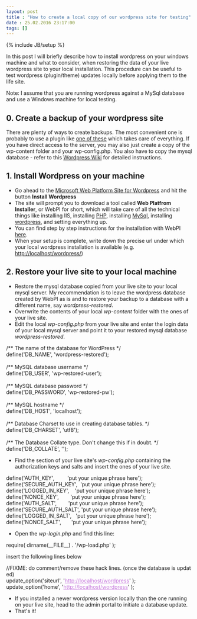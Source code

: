 ```yaml
---
layout: post
title : "How to create a local copy of our wordpress site for testing"
date : 25.02.2016 23:17:00
tags: []
---
```

{% include JB/setup %}

<style>.markdown-preview:not([data-use-github-style]) { padding: 2em; font-size: 1.2em; color: rgb(171, 178, 191); overflow: auto; background-color: rgb(40, 44, 52); }
.markdown-preview:not([data-use-github-style]) > :first-child { margin-top: 0px; }
.markdown-preview:not([data-use-github-style]) h1, .markdown-preview:not([data-use-github-style]) h2, .markdown-preview:not([data-use-github-style]) h3, .markdown-preview:not([data-use-github-style]) h4, .markdown-preview:not([data-use-github-style]) h5, .markdown-preview:not([data-use-github-style]) h6 { line-height: 1.2; margin-top: 1.5em; margin-bottom: 0.5em; color: rgb(255, 255, 255); }
.markdown-preview:not([data-use-github-style]) h1 { font-size: 2.4em; font-weight: 300; }
.markdown-preview:not([data-use-github-style]) h2 { font-size: 1.8em; font-weight: 400; }
.markdown-preview:not([data-use-github-style]) h3 { font-size: 1.5em; font-weight: 500; }
.markdown-preview:not([data-use-github-style]) h4 { font-size: 1.2em; font-weight: 600; }
.markdown-preview:not([data-use-github-style]) h5 { font-size: 1.1em; font-weight: 600; }
.markdown-preview:not([data-use-github-style]) h6 { font-size: 1em; font-weight: 600; }
.markdown-preview:not([data-use-github-style]) strong { color: rgb(255, 255, 255); }
.markdown-preview:not([data-use-github-style]) del { color: rgb(124, 135, 156); }
.markdown-preview:not([data-use-github-style]) a, .markdown-preview:not([data-use-github-style]) a code { color: rgb(82, 139, 255); }
.markdown-preview:not([data-use-github-style]) img { max-width: 100%; }
.markdown-preview:not([data-use-github-style]) > p { margin-top: 0px; margin-bottom: 1.5em; }
.markdown-preview:not([data-use-github-style]) > ul, .markdown-preview:not([data-use-github-style]) > ol { margin-bottom: 1.5em; }
.markdown-preview:not([data-use-github-style]) blockquote { margin: 1.5em 0px; font-size: inherit; color: rgb(124, 135, 156); border-color: rgb(75, 83, 98); border-width: 4px; }
.markdown-preview:not([data-use-github-style]) hr { margin: 3em 0px; border-top-width: 2px; border-top-style: dashed; border-top-color: rgb(75, 83, 98); background: none; }
.markdown-preview:not([data-use-github-style]) table { margin: 1.5em 0px; }
.markdown-preview:not([data-use-github-style]) th { color: rgb(255, 255, 255); }
.markdown-preview:not([data-use-github-style]) th, .markdown-preview:not([data-use-github-style]) td { padding: 0.66em 1em; border: 1px solid rgb(75, 83, 98); }
.markdown-preview:not([data-use-github-style]) code { color: rgb(255, 255, 255); background-color: rgb(58, 63, 75); }
.markdown-preview:not([data-use-github-style]) pre.editor-colors { margin: 1.5em 0px; padding: 1em; font-size: 0.92em; border-radius: 3px; background-color: rgb(49, 54, 63); }
.markdown-preview:not([data-use-github-style]) kbd { color: rgb(255, 255, 255); border-width: 1px 1px 2px; border-style: solid; border-color: rgb(75, 83, 98) rgb(75, 83, 98) rgb(62, 68, 81); background-color: rgb(58, 63, 75); }
.markdown-preview[data-use-github-style] { font-family: 'Helvetica Neue', Helvetica, 'Segoe UI', Arial, freesans, sans-serif; line-height: 1.6; word-wrap: break-word; padding: 30px; font-size: 16px; color: rgb(51, 51, 51); overflow: scroll; background-color: rgb(255, 255, 255); }
.markdown-preview[data-use-github-style] > :first-child { margin-top: 0px !important; }
.markdown-preview[data-use-github-style] > :last-child { margin-bottom: 0px !important; }
.markdown-preview[data-use-github-style] a:not([href]) { color: inherit; text-decoration: none; }
.markdown-preview[data-use-github-style] .absent { color: rgb(204, 0, 0); }
.markdown-preview[data-use-github-style] .anchor { position: absolute; top: 0px; left: 0px; display: block; padding-right: 6px; padding-left: 30px; margin-left: -30px; }
.markdown-preview[data-use-github-style] .anchor:focus { outline: none; }
.markdown-preview[data-use-github-style] h1, .markdown-preview[data-use-github-style] h2, .markdown-preview[data-use-github-style] h3, .markdown-preview[data-use-github-style] h4, .markdown-preview[data-use-github-style] h5, .markdown-preview[data-use-github-style] h6 { position: relative; margin-top: 1em; margin-bottom: 16px; font-weight: bold; line-height: 1.4; }
.markdown-preview[data-use-github-style] h1 .octicon-link, .markdown-preview[data-use-github-style] h2 .octicon-link, .markdown-preview[data-use-github-style] h3 .octicon-link, .markdown-preview[data-use-github-style] h4 .octicon-link, .markdown-preview[data-use-github-style] h5 .octicon-link, .markdown-preview[data-use-github-style] h6 .octicon-link { display: none; color: rgb(0, 0, 0); vertical-align: middle; }
.markdown-preview[data-use-github-style] h1:hover .anchor, .markdown-preview[data-use-github-style] h2:hover .anchor, .markdown-preview[data-use-github-style] h3:hover .anchor, .markdown-preview[data-use-github-style] h4:hover .anchor, .markdown-preview[data-use-github-style] h5:hover .anchor, .markdown-preview[data-use-github-style] h6:hover .anchor { padding-left: 8px; margin-left: -30px; text-decoration: none; }
.markdown-preview[data-use-github-style] h1:hover .anchor .octicon-link, .markdown-preview[data-use-github-style] h2:hover .anchor .octicon-link, .markdown-preview[data-use-github-style] h3:hover .anchor .octicon-link, .markdown-preview[data-use-github-style] h4:hover .anchor .octicon-link, .markdown-preview[data-use-github-style] h5:hover .anchor .octicon-link, .markdown-preview[data-use-github-style] h6:hover .anchor .octicon-link { display: inline-block; }
.markdown-preview[data-use-github-style] h1 tt, .markdown-preview[data-use-github-style] h2 tt, .markdown-preview[data-use-github-style] h3 tt, .markdown-preview[data-use-github-style] h4 tt, .markdown-preview[data-use-github-style] h5 tt, .markdown-preview[data-use-github-style] h6 tt, .markdown-preview[data-use-github-style] h1 code, .markdown-preview[data-use-github-style] h2 code, .markdown-preview[data-use-github-style] h3 code, .markdown-preview[data-use-github-style] h4 code, .markdown-preview[data-use-github-style] h5 code, .markdown-preview[data-use-github-style] h6 code { font-size: inherit; }
.markdown-preview[data-use-github-style] h1 { padding-bottom: 0.3em; font-size: 2.25em; line-height: 1.2; border-bottom-width: 1px; border-bottom-style: solid; border-bottom-color: rgb(238, 238, 238); }
.markdown-preview[data-use-github-style] h1 .anchor { line-height: 1; }
.markdown-preview[data-use-github-style] h2 { padding-bottom: 0.3em; font-size: 1.75em; line-height: 1.225; border-bottom-width: 1px; border-bottom-style: solid; border-bottom-color: rgb(238, 238, 238); }
.markdown-preview[data-use-github-style] h2 .anchor { line-height: 1; }
.markdown-preview[data-use-github-style] h3 { font-size: 1.5em; line-height: 1.43; }
.markdown-preview[data-use-github-style] h3 .anchor { line-height: 1.2; }
.markdown-preview[data-use-github-style] h4 { font-size: 1.25em; }
.markdown-preview[data-use-github-style] h4 .anchor { line-height: 1.2; }
.markdown-preview[data-use-github-style] h5 { font-size: 1em; }
.markdown-preview[data-use-github-style] h5 .anchor { line-height: 1.1; }
.markdown-preview[data-use-github-style] h6 { font-size: 1em; color: rgb(119, 119, 119); }
.markdown-preview[data-use-github-style] h6 .anchor { line-height: 1.1; }
.markdown-preview[data-use-github-style] p, .markdown-preview[data-use-github-style] blockquote, .markdown-preview[data-use-github-style] ul, .markdown-preview[data-use-github-style] ol, .markdown-preview[data-use-github-style] dl, .markdown-preview[data-use-github-style] table, .markdown-preview[data-use-github-style] pre { margin-top: 0px; margin-bottom: 16px; }
.markdown-preview[data-use-github-style] hr { height: 4px; padding: 0px; margin: 16px 0px; border: 0px none; background-color: rgb(231, 231, 231); }
.markdown-preview[data-use-github-style] ul, .markdown-preview[data-use-github-style] ol { padding-left: 2em; }
.markdown-preview[data-use-github-style] ul.no-list, .markdown-preview[data-use-github-style] ol.no-list { padding: 0px; list-style-type: none; }
.markdown-preview[data-use-github-style] ul ul, .markdown-preview[data-use-github-style] ul ol, .markdown-preview[data-use-github-style] ol ol, .markdown-preview[data-use-github-style] ol ul { margin-top: 0px; margin-bottom: 0px; }
.markdown-preview[data-use-github-style] li > p { margin-top: 16px; }
.markdown-preview[data-use-github-style] dl { padding: 0px; }
.markdown-preview[data-use-github-style] dl dt { padding: 0px; margin-top: 16px; font-size: 1em; font-style: italic; font-weight: bold; }
.markdown-preview[data-use-github-style] dl dd { padding: 0px 16px; margin-bottom: 16px; }
.markdown-preview[data-use-github-style] blockquote { padding: 0px 15px; color: rgb(119, 119, 119); border-left-width: 4px; border-left-style: solid; border-left-color: rgb(221, 221, 221); }
.markdown-preview[data-use-github-style] blockquote > :first-child { margin-top: 0px; }
.markdown-preview[data-use-github-style] blockquote > :last-child { margin-bottom: 0px; }
.markdown-preview[data-use-github-style] table { display: block; width: 100%; overflow: auto; word-break: keep-all; }
.markdown-preview[data-use-github-style] table th { font-weight: bold; }
.markdown-preview[data-use-github-style] table th, .markdown-preview[data-use-github-style] table td { padding: 6px 13px; border: 1px solid rgb(221, 221, 221); }
.markdown-preview[data-use-github-style] table tr { border-top-width: 1px; border-top-style: solid; border-top-color: rgb(204, 204, 204); background-color: rgb(255, 255, 255); }
.markdown-preview[data-use-github-style] table tr:nth-child(2n) { background-color: rgb(248, 248, 248); }
.markdown-preview[data-use-github-style] img { max-width: 100%; box-sizing: border-box; }
.markdown-preview[data-use-github-style] .emoji { max-width: none; }
.markdown-preview[data-use-github-style] span.frame { display: block; overflow: hidden; }
.markdown-preview[data-use-github-style] span.frame > span { display: block; float: left; width: auto; padding: 7px; margin: 13px 0px 0px; overflow: hidden; border: 1px solid rgb(221, 221, 221); }
.markdown-preview[data-use-github-style] span.frame span img { display: block; float: left; }
.markdown-preview[data-use-github-style] span.frame span span { display: block; padding: 5px 0px 0px; clear: both; color: rgb(51, 51, 51); }
.markdown-preview[data-use-github-style] span.align-center { display: block; overflow: hidden; clear: both; }
.markdown-preview[data-use-github-style] span.align-center > span { display: block; margin: 13px auto 0px; overflow: hidden; text-align: center; }
.markdown-preview[data-use-github-style] span.align-center span img { margin: 0px auto; text-align: center; }
.markdown-preview[data-use-github-style] span.align-right { display: block; overflow: hidden; clear: both; }
.markdown-preview[data-use-github-style] span.align-right > span { display: block; margin: 13px 0px 0px; overflow: hidden; text-align: right; }
.markdown-preview[data-use-github-style] span.align-right span img { margin: 0px; text-align: right; }
.markdown-preview[data-use-github-style] span.float-left { display: block; float: left; margin-right: 13px; overflow: hidden; }
.markdown-preview[data-use-github-style] span.float-left span { margin: 13px 0px 0px; }
.markdown-preview[data-use-github-style] span.float-right { display: block; float: right; margin-left: 13px; overflow: hidden; }
.markdown-preview[data-use-github-style] span.float-right > span { display: block; margin: 13px auto 0px; overflow: hidden; text-align: right; }
.markdown-preview[data-use-github-style] code, .markdown-preview[data-use-github-style] tt { padding: 0.2em 0px; margin: 0px; font-size: 85%; border-radius: 3px; background-color: rgba(0, 0, 0, 0.0392157); }
.markdown-preview[data-use-github-style] code::before, .markdown-preview[data-use-github-style] tt::before, .markdown-preview[data-use-github-style] code::after, .markdown-preview[data-use-github-style] tt::after { letter-spacing: -0.2em; content: " "; }
.markdown-preview[data-use-github-style] code br, .markdown-preview[data-use-github-style] tt br { display: none; }
.markdown-preview[data-use-github-style] del code { text-decoration: inherit; }
.markdown-preview[data-use-github-style] pre > code { padding: 0px; margin: 0px; font-size: 100%; word-break: normal; white-space: pre; border: 0px; background: transparent; }
.markdown-preview[data-use-github-style] .highlight { margin-bottom: 16px; }
.markdown-preview[data-use-github-style] .highlight pre, .markdown-preview[data-use-github-style] pre { padding: 16px; overflow: auto; font-size: 85%; line-height: 1.45; border-radius: 3px; background-color: rgb(247, 247, 247); }
.markdown-preview[data-use-github-style] .highlight pre { margin-bottom: 0px; word-break: normal; }
.markdown-preview[data-use-github-style] pre { word-wrap: normal; }
.markdown-preview[data-use-github-style] pre code, .markdown-preview[data-use-github-style] pre tt { display: inline; max-width: initial; padding: 0px; margin: 0px; overflow: initial; line-height: inherit; word-wrap: normal; border: 0px; background-color: transparent; }
.markdown-preview[data-use-github-style] pre code::before, .markdown-preview[data-use-github-style] pre tt::before, .markdown-preview[data-use-github-style] pre code::after, .markdown-preview[data-use-github-style] pre tt::after { content: normal; }
.markdown-preview[data-use-github-style] kbd { display: inline-block; padding: 3px 5px; font-size: 11px; line-height: 10px; color: rgb(85, 85, 85); vertical-align: middle; border-style: solid; border-width: 1px; border-color: rgb(204, 204, 204) rgb(204, 204, 204) rgb(187, 187, 187); border-radius: 3px; box-shadow: rgb(187, 187, 187) 0px -1px 0px inset; background-color: rgb(252, 252, 252); }
.markdown-preview[data-use-github-style] a { color: rgb(51, 122, 183); }
.markdown-preview[data-use-github-style] code { color: inherit; }
.markdown-preview[data-use-github-style] pre.editor-colors { padding: 0.8em 1em; margin-bottom: 1em; font-size: 0.85em; border-radius: 4px; overflow: auto; }
.scrollbars-visible-always .markdown-preview pre.editor-colors::shadow .vertical-scrollbar, .scrollbars-visible-always .markdown-preview pre.editor-colors::shadow .horizontal-scrollbar { visibility: hidden; }
.scrollbars-visible-always .markdown-preview pre.editor-colors:hover::shadow .vertical-scrollbar, .scrollbars-visible-always .markdown-preview pre.editor-colors:hover::shadow .horizontal-scrollbar { visibility: visible; }
.bracket-matcher .region {
  border-bottom: 1px dotted lime;
  position: absolute;
}

.spell-check-misspelling .region {
  border-bottom: 2px dotted rgba(255, 51, 51, 0.75);
}

pre.editor-colors,
.host {
  background-color: #282c34;
  color: #abb2bf;
}
pre.editor-colors .line.cursor-line,
.host .line.cursor-line {
  background-color: rgba(153, 187, 255, 0.04);
}
pre.editor-colors .invisible,
.host .invisible {
  color: #abb2bf;
}
pre.editor-colors .cursor,
.host .cursor {
  border-left: 2px solid #528bff;
}
pre.editor-colors .selection .region,
.host .selection .region {
  background-color: #3e4451;
}
pre.editor-colors .bracket-matcher .region,
.host .bracket-matcher .region {
  border-bottom: 1px solid #528bff;
  box-sizing: border-box;
}
pre.editor-colors .invisible-character,
.host .invisible-character {
  color: rgba(171, 178, 191, 0.15);
}
pre.editor-colors .indent-guide,
.host .indent-guide {
  color: rgba(171, 178, 191, 0.15);
}
pre.editor-colors .wrap-guide,
.host .wrap-guide {
  background-color: rgba(171, 178, 191, 0.15);
}
pre.editor-colors .gutter .line-number,
.host .gutter .line-number {
  color: #636d83;
  -webkit-font-smoothing: antialiased;
}
pre.editor-colors .gutter .line-number.cursor-line,
.host .gutter .line-number.cursor-line {
  color: #abb2bf;
  background-color: #2c313a;
}
pre.editor-colors .gutter .line-number.cursor-line-no-selection,
.host .gutter .line-number.cursor-line-no-selection {
  background-color: transparent;
}
pre.editor-colors .gutter .line-number .icon-right,
.host .gutter .line-number .icon-right {
  color: #abb2bf;
}
pre.editor-colors .gutter:not(.git-diff-icon) .line-number.git-line-removed.git-line-removed::before,
.host .gutter:not(.git-diff-icon) .line-number.git-line-removed.git-line-removed::before {
  bottom: -3px;
}
pre.editor-colors .gutter:not(.git-diff-icon) .line-number.git-line-removed::after,
.host .gutter:not(.git-diff-icon) .line-number.git-line-removed::after {
  content: "";
  position: absolute;
  left: 0px;
  bottom: 0px;
  width: 25px;
  border-bottom: 1px dotted rgba(224, 82, 82, 0.5);
  pointer-events: none;
}
pre.editor-colors .gutter .line-number.folded,
.host .gutter .line-number.folded,
pre.editor-colors .gutter .line-number:after,
.host .gutter .line-number:after,
pre.editor-colors .fold-marker:after,
.host .fold-marker:after {
  color: #abb2bf;
}
.comment {
  color: #5c6370;
  font-style: italic;
}
.comment .markup.link {
  color: #5c6370;
}
.entity.name.type {
  color: #e5c07b;
}
.entity.other.inherited-class {
  color: #98c379;
}
.keyword {
  color: #c678dd;
}
.keyword.control {
  color: #c678dd;
}
.keyword.operator {
  color: #abb2bf;
}
.keyword.other.special-method {
  color: #61afef;
}
.keyword.other.unit {
  color: #d19a66;
}
.storage {
  color: #c678dd;
}
.storage.type.annotation,
.storage.type.primitive {
  color: #c678dd;
}
.storage.modifier.package,
.storage.modifier.import {
  color: #abb2bf;
}
.constant {
  color: #d19a66;
}
.constant.variable {
  color: #d19a66;
}
.constant.character.escape {
  color: #56b6c2;
}
.constant.numeric {
  color: #d19a66;
}
.constant.other.color {
  color: #56b6c2;
}
.constant.other.symbol {
  color: #56b6c2;
}
.variable {
  color: #e06c75;
}
.variable.interpolation {
  color: #be5046;
}
.variable.parameter {
  color: #abb2bf;
}
.string {
  color: #98c379;
}
.string.regexp {
  color: #56b6c2;
}
.string.regexp .source.ruby.embedded {
  color: #e5c07b;
}
.string.other.link {
  color: #e06c75;
}
.punctuation.definition.comment {
  color: #5c6370;
}
.punctuation.definition.method-parameters,
.punctuation.definition.function-parameters,
.punctuation.definition.parameters,
.punctuation.definition.separator,
.punctuation.definition.seperator,
.punctuation.definition.array {
  color: #abb2bf;
}
.punctuation.definition.heading,
.punctuation.definition.identity {
  color: #61afef;
}
.punctuation.definition.bold {
  color: #e5c07b;
  font-weight: bold;
}
.punctuation.definition.italic {
  color: #c678dd;
  font-style: italic;
}
.punctuation.section.embedded {
  color: #be5046;
}
.punctuation.section.method,
.punctuation.section.class,
.punctuation.section.inner-class {
  color: #abb2bf;
}
.support.class {
  color: #e5c07b;
}
.support.type {
  color: #56b6c2;
}
.support.function {
  color: #56b6c2;
}
.support.function.any-method {
  color: #61afef;
}
.entity.name.function {
  color: #61afef;
}
.entity.name.class,
.entity.name.type.class {
  color: #e5c07b;
}
.entity.name.section {
  color: #61afef;
}
.entity.name.tag {
  color: #e06c75;
}
.entity.other.attribute-name {
  color: #d19a66;
}
.entity.other.attribute-name.id {
  color: #61afef;
}
.meta.class {
  color: #e5c07b;
}
.meta.class.body {
  color: #abb2bf;
}
.meta.method-call,
.meta.method {
  color: #abb2bf;
}
.meta.definition.variable {
  color: #e06c75;
}
.meta.link {
  color: #d19a66;
}
.meta.require {
  color: #61afef;
}
.meta.selector {
  color: #c678dd;
}
.meta.separator {
  background-color: #373b41;
  color: #abb2bf;
}
.meta.tag {
  color: #abb2bf;
}
.underline {
  text-decoration: underline;
}
.none {
  color: #abb2bf;
}
.invalid.deprecated {
  color: #523d14 !important;
  background-color: #e0c285 !important;
}
.invalid.illegal {
  color: #ffffff !important;
  background-color: #e05252 !important;
}
.markup.bold {
  color: #d19a66;
  font-weight: bold;
}
.markup.changed {
  color: #c678dd;
}
.markup.deleted {
  color: #e06c75;
}
.markup.italic {
  color: #c678dd;
  font-style: italic;
}
.markup.heading {
  color: #e06c75;
}
.markup.heading .punctuation.definition.heading {
  color: #61afef;
}
.markup.link {
  color: #c678dd;
}
.markup.inserted {
  color: #98c379;
}
.markup.quote {
  color: #d19a66;
}
.markup.raw {
  color: #98c379;
}
.source.cs .keyword.operator {
  color: #c678dd;
}
.source.css .property-name,
.source.css .property-value {
  color: #828997;
}
.source.css .property-name.support,
.source.css .property-value.support {
  color: #abb2bf;
}
.source.gfm .markup {
  -webkit-font-smoothing: auto;
}
.source.gfm .link .entity {
  color: #61afef;
}
.source.ini .keyword.other.definition.ini {
  color: #e06c75;
}
.source.java .storage.modifier.import {
  color: #e5c07b;
}
.source.java .storage.type {
  color: #e5c07b;
}
.source.java-properties .meta.key-pair {
  color: #e06c75;
}
.source.java-properties .meta.key-pair > .punctuation {
  color: #abb2bf;
}
.source.json .meta.structure.dictionary.json > .string.quoted.json {
  color: #e06c75;
}
.source.json .meta.structure.dictionary.json > .string.quoted.json > .punctuation.string {
  color: #e06c75;
}
.source.json .meta.structure.dictionary.json > .value.json > .string.quoted.json,
.source.json .meta.structure.array.json > .value.json > .string.quoted.json,
.source.json .meta.structure.dictionary.json > .value.json > .string.quoted.json > .punctuation,
.source.json .meta.structure.array.json > .value.json > .string.quoted.json > .punctuation {
  color: #98c379;
}
.source.json .meta.structure.dictionary.json > .constant.language.json,
.source.json .meta.structure.array.json > .constant.language.json {
  color: #56b6c2;
}
.source.ruby .constant.other.symbol > .punctuation {
  color: inherit;
}
.source.python .keyword.operator.logical.python {
  color: #c678dd;
}
.source.python .variable.parameter {
  color: #d19a66;
}
</style>

In this post I will briefly describe how to install wordpress on your windows machine and what to consider, when restoring the data of your live wordpress site to your local installation. This procedure can be useful to test wordpress (plugin/theme) updates locally before applying them to the life site.

Note: I assume that you are running wordpress against a MySql database and use a Windows machine for local testing.

## 0. Create a backup of your wordpress site

There are plenty of ways to create backups. The most convenient one is probably to use a plugin like [one of these](https://wordpress.org/plugins/tags/backup) which takes care of everything. If you have direct access to the server, you may also just create a copy of the wp-content folder and your wp-config.php. You also have to copy the mysql database - refer to this [Wordpress Wiki](https://codex.wordpress.org/WordPress_Backups) for detailed instructions.

## 1. Install Wordpress on your machine

*   Go ahead to the [Microsoft Web Platform Site for Wordpress](https://www.microsoft.com/web/wordpress) and hit the button **Install Wordpress**
*   The site will prompt you to download a tool called **Web Platfrom Installer**, or WebPI for short, which will take care of all the technical things like installing IIS, installing [PHP](http://windows.php.net/download/), installing [MySql](https://dev.mysql.com/downloads/windows/), installing [wordpress](https://wordpress.org/download/), and setting everything up.
*   You can find step by step instructions for the installation with WebPI [here](https://codex.wordpress.org/Installing_on_Microsoft_IIS).
*   When your setup is complete, write down the precise url under which your local wordpress installation is available (e.g. [http://localhost/wordpress/](http://localhost/wordpress/))

## 2. Restore your live site to your local machine

*   Restore the mysql database copied from your live site to your local mysql server. My recommendation is to leave the wordpress database created by WebPI as is and to restore your backup to a database with a different name, say *wordpress-restored*.
*   Overwrite the contents of your local *wp-content* folder with the ones of your live site.
*   Edit the local *wp-config.php* from your live site and enter the login data of your local mysql server and point it to your restored mysql database *wordpress-restored*.

<div class="line"><span class="text html php"><span>/** The name of the database for WordPress */</span></span></div><div class="line"><span class="text html php"><span>define('DB_NAME', 'wordpress-restored');</span></span></div><div class="line"><span class="text html php"><span> </span></span></div><div class="line"><span class="text html php"><span>/** MySQL database username */</span></span></div><div class="line"><span class="text html php"><span>define('DB_USER', 'wp-restored-user');</span></span></div><div class="line"><span class="text html php"><span> </span></span></div><div class="line"><span class="text html php"><span>/** MySQL database password */</span></span></div><div class="line"><span class="text html php"><span>define('DB_PASSWORD', 'wp-restored-pw');</span></span></div><div class="line"><span class="text html php"><span> </span></span></div><div class="line"><span class="text html php"><span>/** MySQL hostname */</span></span></div><div class="line"><span class="text html php"><span>define('DB_HOST', 'localhost');</span></span></div><div class="line"><span class="text html php"><span> </span></span></div><div class="line"><span class="text html php"><span>/** Database Charset to use in creating database tables. */</span></span></div><div class="line"><span class="text html php"><span>define('DB_CHARSET', 'utf8');</span></span></div><div class="line"><span class="text html php"><span> </span></span></div><div class="line"><span class="text html php"><span>/** The Database Collate type. Don't change this if in doubt. */</span></span></div><div class="line"><span class="text html php"><span>define('DB_COLLATE', '');</span></span></div>

*   Find the section of your live site's *wp-config.php* containing the authorization keys and salts and insert the ones of your live site.

<div class="line"><span class="text html php"><span>define('AUTH_KEY',         'put your unique phrase here');</span></span></div><div class="line"><span class="text html php"><span>define('SECURE_AUTH_KEY',  'put your unique phrase here');</span></span></div><div class="line"><span class="text html php"><span>define('LOGGED_IN_KEY',    'put your unique phrase here');</span></span></div><div class="line"><span class="text html php"><span>define('NONCE_KEY',        'put your unique phrase here');</span></span></div><div class="line"><span class="text html php"><span>define('AUTH_SALT',        'put your unique phrase here');</span></span></div><div class="line"><span class="text html php"><span>define('SECURE_AUTH_SALT', 'put your unique phrase here');</span></span></div><div class="line"><span class="text html php"><span>define('LOGGED_IN_SALT',   'put your unique phrase here');</span></span></div><div class="line"><span class="text html php"><span>define('NONCE_SALT',       'put your unique phrase here');</span></span></div>

*   Open the *wp-login.php* and find this line:

<div class="line"><span class="text html php"><span>require( dirname(__FILE__) . '/wp-load.php' );</span></span></div>

insert the following lines below

<div class="line"><span class="text html php"><span>//FIXME: do comment/remove these hack lines. (once the database is updated)</span></span></div><div class="line"><span class="text html php"><span>update_option('siteurl', '</span><span class="markup underline link http hyperlink"><span>http://localhost/wordpress</span></span><span>' );</span></span></div><div class="line"><span class="text html php"><span>update_option('home', '</span><span class="markup underline link http hyperlink"><span>http://localhost/wordpress</span></span><span>' );</span></span></div>

*   If you installed a newer wordpress version locally than the one running on your live site, head to the admin portal to initiate a database update.
*   That's it!
